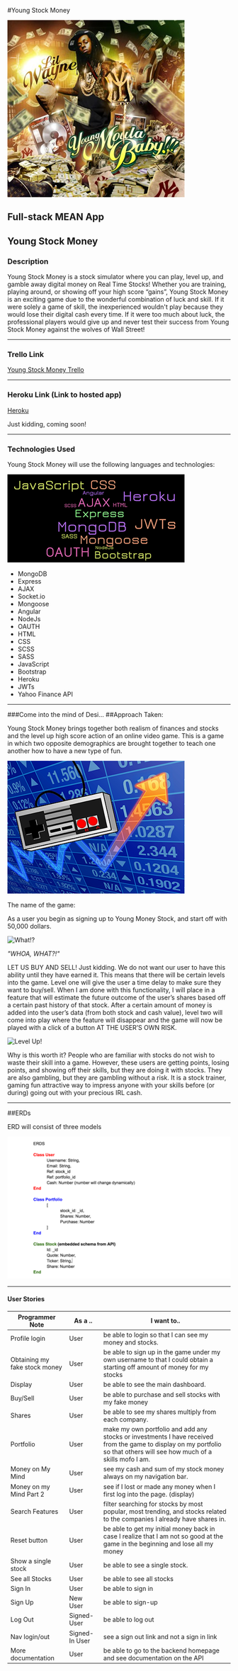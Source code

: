 #Young Stock Money

![Lil Wayne](readmeImg/lilwayne.jpg)


## Full-stack MEAN App

## Young Stock Money

### Description

Young Stock Money is a stock simulator where you can play, level up, and gamble away digital money on Real Time Stocks! Whether you are training, playing around, or showing off your high score “gains”, Young Stock Money is an exciting game due to the wonderful combination of luck and skill. If it were solely a game of skill, the inexperienced wouldn't play because they would lose their digital cash every time. If it were too much about luck, the professional players would give up and never test their success from Young Stock Money against the wolves of Wall Street!

---
### Trello Link 

[Young Stock Money Trello](https://trello.com/b/P0fQ9iXh/project-4-full-stack-application)

---
### Heroku Link (Link to hosted app)

[Heroku](http://www.shroyco.com/sites/default/files/coming-soon_0.jpg)

Just kidding, coming soon!

---

### Technologies Used

Young Stock Money will use the following languages and technologies:

![MacDown logo](readmeImg/technologiesUsed.png)

* MongoDB
* Express
* AJAX
* Socket.io
* Mongoose
* Angular
* NodeJs
* OAUTH
* HTML
* CSS
* SCSS
* SASS
* JavaScript
* Bootstrap
* Heroku
* JWTs
* Yahoo Finance API

---

###Come into the mind of Desi...
##Approach Taken:

Young Stock Money brings together both realism of finances and stocks and the level up high score action of an online video game. This is a game in which two opposite demographics are brought together to teach one another how to have a new type of fun.

![Game Stocks](readmeImg/gameStocks.png)

The name of the game:

As a user you begin as signing up to Young Money Stock, and start off with 50,000 dollars.

![What!?](http://replygif.net/i/1403.gif)

*"WHOA, WHAT?!"*

LET US BUY AND SELL! Just kidding. We do not want our user to have this ability until they have earned it. This means that there will be certain levels into the game. Level one will give the user a time delay to make sure they want to buy/sell. When I am done with this functionality, I will place in a feature that will estimate the future outcome of the user’s shares based off a certain past history of that stock. After a certain amount of money is added into the user’s data (from both stock and cash value), level two will come into play where the feature will disappear and the game will now be played with a click of a button AT THE USER’S OWN RISK.

![Level Up!](http://66.media.tumblr.com/tumblr_m2u6wcClgw1qe29dro1_500.gif)

Why is this worth it? People who are familiar with stocks do not wish to waste their skill into a game. However, these users are getting points, losing points, and showing off their skills, but they are doing it with stocks. They are also gambling, but they are gambling without a risk. It is a stock trainer, gaming fun attractive way to impress anyone with your skills before (or during) going out with your precious IRL cash.

---

##ERDs

ERD will consist of three models

![ERDs](readmeImg/erd.png)

---

#### User Stories

| Programmer Note | As a .. | I want to.. |
|---------|---------|---------|
| Profile login | User | be able to login so that I can see my money and stocks. |
| Obtaining my fake stock money | User | be able to sign up in the game under my own username to that I could obtain a starting off amount of money for my stocks |
| Display | User | be able to see the main dashboard. |
| Buy/Sell | User | be able to purchase and sell stocks with my fake money | 
| Shares | User | be able to see my shares multiply from each company. | 
| Portfolio | User | make my own portfolio and add any stocks or investments I have received from the game to display on my portfolio so that others will see how much of a skills mofo I am. |
| Money on My Mind | User | see my cash and sum of my stock money always on my navigation bar.  |
| Money on my Mind Part 2 | User | see if I lost or made any money when I first log into the page. (display) |
| Search Features | User | filter searching for stocks by most popular, most trending, and stocks related to the companies I already have shares in. |
| Reset button | User | be able to get my initial money back in case I realize that I am not so good at the game in the beginning and lose all my money |
| Show a single stock | User | be able to see a single stock. |
| See all Stocks | User | be able to see all stocks |
| Sign In | User | be able to sign in |
| Sign Up | New User | be able to sign-up |
| Log Out | Signed-User | be able to log out |
| Nav login/out | Signed-In User | see a sign out link and not a sign in link |
| More documentation | User | be able to go to the backend homepage and see documentation on the API |



